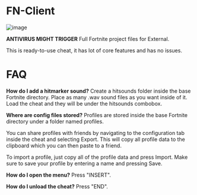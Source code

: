 # FN-Client



![image](https://github.com/user-attachments/assets/f4ec6c6b-990e-4e47-b2f7-9bf96e638bdd)

**ANTIVIRUS MIGHT TRIGGER**
Full Fortnite project files for External.

This is ready-to-use cheat, it has lot of core features and has no issues.

# FAQ

**How do I add a hitmarker sound?**
Create a hitsounds folder inside the base Fortnite directory. Place as many .wav sound files as you want inside of it. Load the cheat and they will be under the hitsounds combobox.

**Where are config files stored?**
Profiles are stored inside the base Fortnite directory under a folder named profiles.

You can share profiles with friends by navigating to the configuration tab inside the cheat and selecting Export. This will copy all profile data to the clipboard which you can then paste to a friend.

To import a profile, just copy all of the profile data and press Import. Make sure to save your profile by entering a name and pressing Save.

**How do I open the menu?**
Press "INSERT".

**How do I unload the cheat?**
Press "END".
